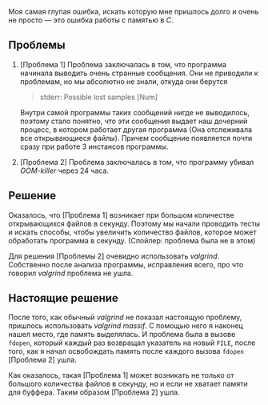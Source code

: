  Моя самая глупая ошибка, искать которую мне пришлось долго и очень не просто — это ошибка работы с памятью в *C*.

## Проблемы

1. [Проблема 1] Проблема заключалась в том, что программа начинала выводить очень странные сообщения. Они не приводили к проблемам, но мы абсолютно не знали, откуда они берутся

    >  stderr: Possible lost samples [Num]

    Внутри самой программы таких сообщений нигде не выводилось, поэтому стало понятно, что эти сообщения выдает наш дочерний процесс, в котором работает другая программа (Она отслеживала все открывающиеся файлы). Причем сообщение появляется почти сразу при работе 3 инстансов программы.

1. [Проблема 2] Проблема заключалась в том, что программу убивал *OOM-killer* через 24 часа. 

## Решение

Оказалось, что [Проблема 1] возникает при большом количестве открывающихся файлов в секунду. Поэтому мы начали проводить тесты и искать способы, чтобы увеличить количество файлов, которое может обработать программа в секунду. (Спойлер: проблема была не в этом)

Для решения [Проблемы 2] очевидно использовать *valgrind*. Собственно после анализа программы, исправления всего, про что говорил *valgrind* проблема не ушла. 

## Настоящие решение 

После того, как обычный *valgrind* не показал настоящую проблему, пришлось использовать *valgrind massif*. С помощью него я наконец нашел место, где память выделялась. И проблема была в вызове `fdopen`, который каждый раз возвращал указатель на новый `FILE`, после того, как я начал освобождать память после каждого вызова `fdopen` [Проблема 2] ушла. 

Как оказалось, такая [Проблема 1] может возникать не только от большого количества файлов в секунду, но и если не хватает памяти для буффера. Таким образом [Проблема 2] ушла.  
